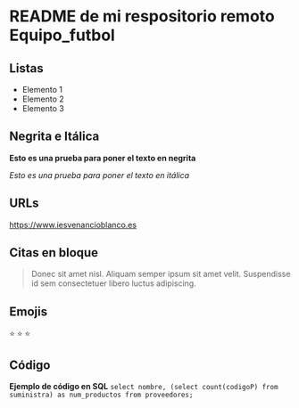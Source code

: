 # README de mi respositorio remoto Equipo_futbol

## Listas
- Elemento 1
- Elemento 2
- Elemento 3

## Negrita e Itálica
**Esto es una prueba para poner el texto en negrita**

_Esto es una prueba para poner el texto en itálica_

## URLs
https://www.iesvenancioblanco.es

## Citas en bloque
> Donec sit amet nisl. Aliquam semper ipsum sit amet velit. Suspendisse
> id sem consectetuer libero luctus adipiscing.

## Emojis
:star: :star: :star:

## Código
**Ejemplo de código en SQL**
`select nombre, (select count(codigoP) from suministra) as num_productos
from proveedores;`
